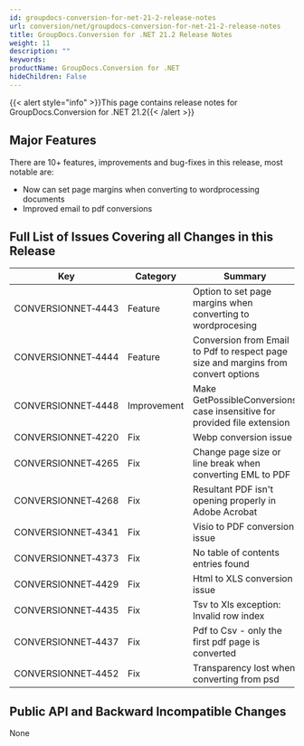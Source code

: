 ```yaml
---
id: groupdocs-conversion-for-net-21-2-release-notes
url: conversion/net/groupdocs-conversion-for-net-21-2-release-notes
title: GroupDocs.Conversion for .NET 21.2 Release Notes
weight: 11
description: ""
keywords: 
productName: GroupDocs.Conversion for .NET
hideChildren: False
---
```

{{< alert style="info" >}}This page contains release notes for GroupDocs.Conversion for .NET 21.2{{< /alert >}}

## Major Features

There are 10+ features, improvements and bug-fixes in this release, most notable are:

*   Now can set page margins when converting to wordprocessing documents
*   Improved email to pdf conversions

## Full List of Issues Covering all Changes in this Release


| Key | Category | Summary |
| --- | --- | --- |
| CONVERSIONNET&#8209;4443 | Feature | Option to set page margins when converting to wordprocesing |
| CONVERSIONNET&#8209;4444 | Feature | Conversion from Email to Pdf to respect page size and margins from convert options |
| CONVERSIONNET&#8209;4448 | Improvement | Make GetPossibleConversions case insensitive for provided file extension |
| CONVERSIONNET&#8209;4220 | Fix | Webp conversion issue |
| CONVERSIONNET&#8209;4265 | Fix | Change page size or line break when converting EML to PDF |
| CONVERSIONNET&#8209;4268 | Fix | Resultant PDF isn't opening properly in Adobe Acrobat |
| CONVERSIONNET&#8209;4341 | Fix | Visio to PDF conversion issue |
| CONVERSIONNET&#8209;4373 | Fix | No table of contents entries found |
| CONVERSIONNET&#8209;4429 | Fix | Html to XLS conversion issue |
| CONVERSIONNET&#8209;4435 | Fix | Tsv to Xls exception: Invalid row index |
| CONVERSIONNET&#8209;4437 | Fix | Pdf to Csv - only the first pdf page is converted |
| CONVERSIONNET&#8209;4452 | Fix | Transparency lost when converting from psd |



## Public API and Backward Incompatible Changes

None
